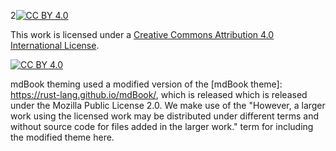 2[![CC BY 4.0][cc-by-shield]][cc-by]

This work is licensed under a
[Creative Commons Attribution 4.0 International License][cc-by].

[![CC BY 4.0][cc-by-image]][cc-by]

[cc-by]: http://creativecommons.org/licenses/by/4.0/
[cc-by-image]: https://i.creativecommons.org/l/by/4.0/88x31.png
[cc-by-shield]: https://img.shields.io/badge/License-CC%20BY%204.0-lightgrey.svg


mdBook theming used a modified version of the [mdBook theme]: https://rust-lang.github.io/mdBook/, which is released which is released under the Mozilla Public License 2.0. We make use of the "However, a larger work using the licensed work may be distributed under different terms and without source code for files added in the larger work." term for including the modified theme here. 
